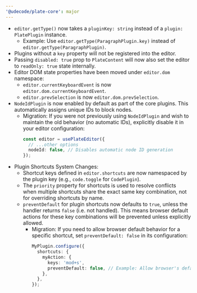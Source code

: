 ```yaml
---
'@udecode/plate-core': major
---
```


- `editor.getType()` now takes a `pluginKey: string` instead of a `plugin: PlatePlugin` instance.
  - Example: Use `editor.getType(ParagraphPlugin.key)` instead of `editor.getType(ParagraphPlugin)`.
- Plugins without a `key` property will not be registered into the editor.
- Passing `disabled: true` prop to `PlateContent` will now also set the editor to `readOnly: true` state internally.
- Editor DOM state properties have been moved under `editor.dom` namespace:
  - `editor.currentKeyboardEvent` is now `editor.dom.currentKeyboardEvent`.
  - `editor.prevSelection` is now `editor.dom.prevSelection`.
- `NodeIdPlugin` is now enabled by default as part of the core plugins. This automatically assigns unique IDs to block nodes.
  - Migration: If you were not previously using `NodeIdPlugin` and wish to maintain the old behavior (no automatic IDs), explicitly disable it in your editor configuration:
    ```ts
    const editor = usePlateEditor({
      // ...other options
      nodeId: false, // Disables automatic node ID generation
    });
    ```
- Plugin Shortcuts System Changes:
  - Shortcut keys defined in `editor.shortcuts` are now namespaced by the plugin key (e.g., `code.toggle` for `CodePlugin`).
  - The `priority` property for shortcuts is used to resolve conflicts when multiple shortcuts share the exact same key combination, not for overriding shortcuts by name.
  - `preventDefault` for plugin shortcuts now defaults to `true`, unless the handler returns `false` (i.e. not handled). This means browser default actions for these key combinations will be prevented unless explicitly allowed.
    - Migration: If you need to allow browser default behavior for a specific shortcut, set `preventDefault: false` in its configuration:
      ```ts
      MyPlugin.configure({
        shortcuts: {
          myAction: {
            keys: 'mod+s',
            preventDefault: false, // Example: Allow browser's default save dialog
          },
        },
      });
      ```
